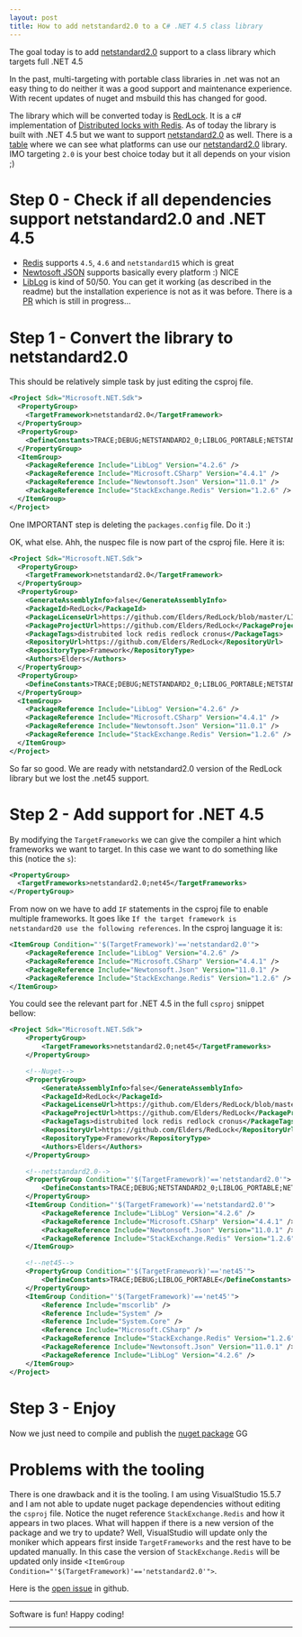```yaml
---
layout: post
title: How to add netstandard2.0 to a C# .NET 4.5 class library
---
```


The goal today is to add [netstandard2.0][3] support to a class library which targets full .NET 4.5

In the past, multi-targeting with portable class libraries in .net was not an easy thing to do neither it was a good support and maintenance experience. With recent updates of nuget and msbuild this has changed for good.

The library which will be converted today is [RedLock][1]. It is a c# implementation of [Distributed locks with Redis][2]. As of today the library is built with .NET 4.5 but we want to support [netstandard2.0][3] as well. There is a [table][4] where we can see what platforms can use our [netstandard2.0][3] library. IMO targeting `2.0` is your best choice today but it all depends on your vision ;)

# Step 0 - Check if all dependencies support netstandard2.0 and .NET 4.5
* [Redis][5] supports `4.5`, `4.6` and `netstandard15` which is great
* [Newtosoft JSON][6] supports basically every platform :) NICE
* [LibLog][7] is kind of 50/50. You can get it working (as described in the readme) but the installation experience is not as it was before. There is a [PR][8] which is still in progress...

# Step 1 - Convert the library to netstandard2.0

This should be relatively simple task by just editing the csproj file.

```xml
<Project Sdk="Microsoft.NET.Sdk">
  <PropertyGroup>
    <TargetFramework>netstandard2.0</TargetFramework>
  </PropertyGroup>
  <PropertyGroup>
    <DefineConstants>TRACE;DEBUG;NETSTANDARD2_0;LIBLOG_PORTABLE;NETSTANDARD2_0</DefineConstants>
  </PropertyGroup>
  <ItemGroup>
    <PackageReference Include="LibLog" Version="4.2.6" />
    <PackageReference Include="Microsoft.CSharp" Version="4.4.1" />
    <PackageReference Include="Newtonsoft.Json" Version="11.0.1" />
    <PackageReference Include="StackExchange.Redis" Version="1.2.6" />
  </ItemGroup>
</Project>
```

One IMPORTANT step is deleting the `packages.config` file. Do it :)

OK, what else. Ahh, the nuspec file is now part of the csproj file. Here it is:

```xml
<Project Sdk="Microsoft.NET.Sdk">
  <PropertyGroup>
    <TargetFramework>netstandard2.0</TargetFramework>
  </PropertyGroup>
  <PropertyGroup>
    <GenerateAssemblyInfo>false</GenerateAssemblyInfo>
    <PackageId>RedLock</PackageId>
    <PackageLicenseUrl>https://github.com/Elders/RedLock/blob/master/LICENSE</PackageLicenseUrl>
    <PackageProjectUrl>https://github.com/Elders/RedLock</PackageProjectUrl>
    <PackageTags>distrubited lock redis redlock cronus</PackageTags>
    <RepositoryUrl>https://github.com/Elders/RedLock</RepositoryUrl>
    <RepositoryType>Framework</RepositoryType>
    <Authors>Elders</Authors>
  </PropertyGroup>
  <PropertyGroup>
    <DefineConstants>TRACE;DEBUG;NETSTANDARD2_0;LIBLOG_PORTABLE;NETSTANDARD2_0</DefineConstants>
  </PropertyGroup>
  <ItemGroup>
    <PackageReference Include="LibLog" Version="4.2.6" />
    <PackageReference Include="Microsoft.CSharp" Version="4.4.1" />
    <PackageReference Include="Newtonsoft.Json" Version="11.0.1" />
    <PackageReference Include="StackExchange.Redis" Version="1.2.6" />
  </ItemGroup>
</Project>
```

So far so good. We are ready with netstandard2.0 version of the RedLock library but we lost the .net45 support.

# Step 2 - Add support for .NET 4.5

By modifying the `TargetFrameworks` we can give the compiler a hint which frameworks we want to target. In this case we want to do something like this (notice the `s`):

```xml
<PropertyGroup>
  <TargetFrameworks>netstandard2.0;net45</TargetFrameworks>
</PropertyGroup>
```

From now on we have to add `IF` statements in the csproj file to enable multiple frameworks. It goes like `If the target framework is netstandard20 use the following references`. In the csproj language it is:

```xml
<ItemGroup Condition="'$(TargetFramework)'=='netstandard2.0'">
    <PackageReference Include="LibLog" Version="4.2.6" />
    <PackageReference Include="Microsoft.CSharp" Version="4.4.1" />
    <PackageReference Include="Newtonsoft.Json" Version="11.0.1" />
    <PackageReference Include="StackExchange.Redis" Version="1.2.6" />
</ItemGroup>
```

You could see the relevant part for .NET 4.5 in the full `csproj` snippet bellow:

```xml
<Project Sdk="Microsoft.NET.Sdk">
    <PropertyGroup>
        <TargetFrameworks>netstandard2.0;net45</TargetFrameworks>
    </PropertyGroup>

    <!--Nuget-->
    <PropertyGroup>
        <GenerateAssemblyInfo>false</GenerateAssemblyInfo>
        <PackageId>RedLock</PackageId>
        <PackageLicenseUrl>https://github.com/Elders/RedLock/blob/master/LICENSE</PackageLicenseUrl>
        <PackageProjectUrl>https://github.com/Elders/RedLock</PackageProjectUrl>
        <PackageTags>distrubited lock redis redlock cronus</PackageTags>
        <RepositoryUrl>https://github.com/Elders/RedLock</RepositoryUrl>
        <RepositoryType>Framework</RepositoryType>
        <Authors>Elders</Authors>
    </PropertyGroup>

    <!--netstandard2.0-->
    <PropertyGroup Condition="'$(TargetFramework)'=='netstandard2.0'">
        <DefineConstants>TRACE;DEBUG;NETSTANDARD2_0;LIBLOG_PORTABLE;NETSTANDARD2_0</DefineConstants>
    </PropertyGroup>
    <ItemGroup Condition="'$(TargetFramework)'=='netstandard2.0'">
        <PackageReference Include="LibLog" Version="4.2.6" />
        <PackageReference Include="Microsoft.CSharp" Version="4.4.1" />
        <PackageReference Include="Newtonsoft.Json" Version="11.0.1" />
        <PackageReference Include="StackExchange.Redis" Version="1.2.6" />
    </ItemGroup>

    <!--net45-->
    <PropertyGroup Condition="'$(TargetFramework)'=='net45'">
        <DefineConstants>TRACE;DEBUG;LIBLOG_PORTABLE</DefineConstants>
    </PropertyGroup>
    <ItemGroup Condition="'$(TargetFramework)'=='net45'">
        <Reference Include="mscorlib" />
        <Reference Include="System" />
        <Reference Include="System.Core" />
        <Reference Include="Microsoft.CSharp" />
        <PackageReference Include="StackExchange.Redis" Version="1.2.6" />
        <PackageReference Include="Newtonsoft.Json" Version="11.0.1" />
        <PackageReference Include="LibLog" Version="4.2.6" />
    </ItemGroup>
</Project>

```

# Step 3 - Enjoy
Now we just need to compile and publish the [nuget package][9] GG

# Problems with the tooling
There is one drawback and it is the tooling. I am using VisualStudio 15.5.7 and I am not able to update nuget package dependencies without editing the `csproj` file. Notice the nuget reference `StackExchange.Redis` and how it appears in two places. What will happen if there is a new version of the package and we try to update? Well, VisualStudio will update only the moniker which appears first inside `TargetFrameworks` and the rest have to be updated manually. In this case the version of `StackExchange.Redis` will be updated only inside `<ItemGroup Condition="'$(TargetFramework)'=='netstandard2.0'">`.

Here is the [open issue][10] in github.

------------------------------

Software is fun! Happy coding!

------------------------------

[1]: https://github.com/Elders/RedLock
[2]: https://redis.io/topics/distlock
[3]: https://github.com/dotnet/standard/blob/master/docs/netstandard-20/README.md
[4]: https://github.com/dotnet/standard/blob/master/docs/versions.md
[5]: https://www.nuget.org/packages/StackExchange.Redis
[6]: https://www.nuget.org/packages/Newtonsoft.Json/
[7]: https://github.com/damianh/LibLog
[8]: https://github.com/damianh/LibLog/pull/149
[9]: https://www.nuget.org/packages/RedLock/2.0.0
[10]: https://github.com/NuGet/Home/issues/4681